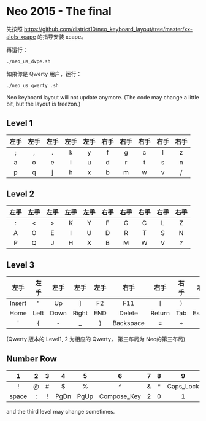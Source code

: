 Neo 2015 - The final
====================

先按照 
  https://github.com/district10/neo_keyboard_layout/tree/master/xx-alols-xcape
的指导安装 xcape。

再运行：

```bash
./neo_us_dvpe.sh
```

如果你是 Qwerty 用户，运行：
```bash
./neo_us_qwerty .sh
```


Neo keyboard layout will not update anymore. (The code may change a little bit, but the layout is freezon.)

Level 1
-------
| 左手 | 左手 | 左手 | 左手 | 左手 | 右手 | 右手 | 右手 | 右手 | 右手 |
| :---: | :---: | :---: | :---: | :---: | :---: | :---: | :---: | :---: | :---: |
| ; | , | . | k | y | f | g | c | l | z |
| a | o | e | i | u | d | r | t | s | n |
| p | q | j | h | x | b | m | w | v | / |

Level 2
-------
| 左手 | 左手 | 左手 | 左手 | 左手 | 右手 | 右手 | 右手 | 右手 | 右手 |
| :---: | :---: | :---: | :---: | :---: | :---: | :---: | :---: | :---: | :---: |
| : | < | > | K | Y | F | G | C | L | Z |
| A | O | E | I | U | D | R | T | S | N |
| P | Q | J | H | X | B | M | W | V | ? |

Level 3
-------
| 左手 | 左手 | 左手 | 左手 | 左手 | 右手 | 右手 | 右手 | 右手 | 右手 |
| :---: | :---: | :---: | :---: | :---: | :---: | :---: | :---: | :---: | :---: |
| Insert | " | Up | ] | F2 | F11 | [ | ) | ( | ~ |
| Home | Left | Down | Right | END | Delete | Return | Tab | Escape | \| |
| ' | { | - | _ | } | Backspace | = | + | ` | \ |

(Qwerty 版本的 Level1, 2 为相应的 Qwerty， 第三布局为 Neo的第三布局)


Number Row
----------

| 1 | 2 | 3 | 4 | 5 | 6 | 7 | 8 | 9 |
| :---: | :---: | :---: | :---: | :---: | :---: | :---: | :---: | :---: |
| ! | @ | # | $ | % | ^ | & | * | Caps_Lock |
| space | : | ! | PgDn | PgUp | Compose_Key | 2 | 0 | 1 |

and the third level may change sometimes.
